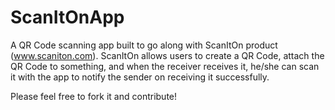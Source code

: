 ScanItOnApp
===========

A QR Code scanning app built to go along with ScanItOn product (www.scaniton.com). ScanItOn allows users to create a QR Code, attach the QR Code to something, and when the receiver receives it, he/she can scan it with the app to notify the sender on receiving it successfully. 

Please feel free to fork it and contribute!
